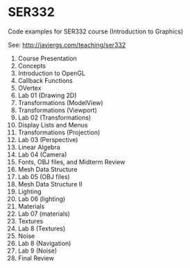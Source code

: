 # SER332
Code examples for SER332 course (Introduction to Graphics)

See: http://javiergs.com/teaching/ser332

<ol>
<li>Course Presentation
<li>Concepts
<li>Introduction to OpenGL
<li>Callback Functions
<li>OVertex
<li>Lab 01 (Drawing 2D)
<li>Transformations (ModelView)
<li>Transformations (Viewport)
<li>Lab 02 (Transformations)
<li>Display Lists and Menus
<li>Transformations (Projection)
<li>Lab 03 (Perspective)
<li>Linear Algebra
<li>Lab 04 (Camera)
    
<li>Fonts, OBJ files, and Midterm Review
<li>Mesh Data Structure
<li>Lab 05 (OBJ files)
<li>Mesh Data Structure II
<li>Lighting
<li>Lab 06 (lighting)  
<li>Materials
<li>Lab 07 (materials)      

<li>Textures
<li>Lab 8 (Textures)
<li>Noise
<li>Lab 8 (Navigation)
<li>Lab 9 (Noise)
<li>Final Review
</ol>
    
